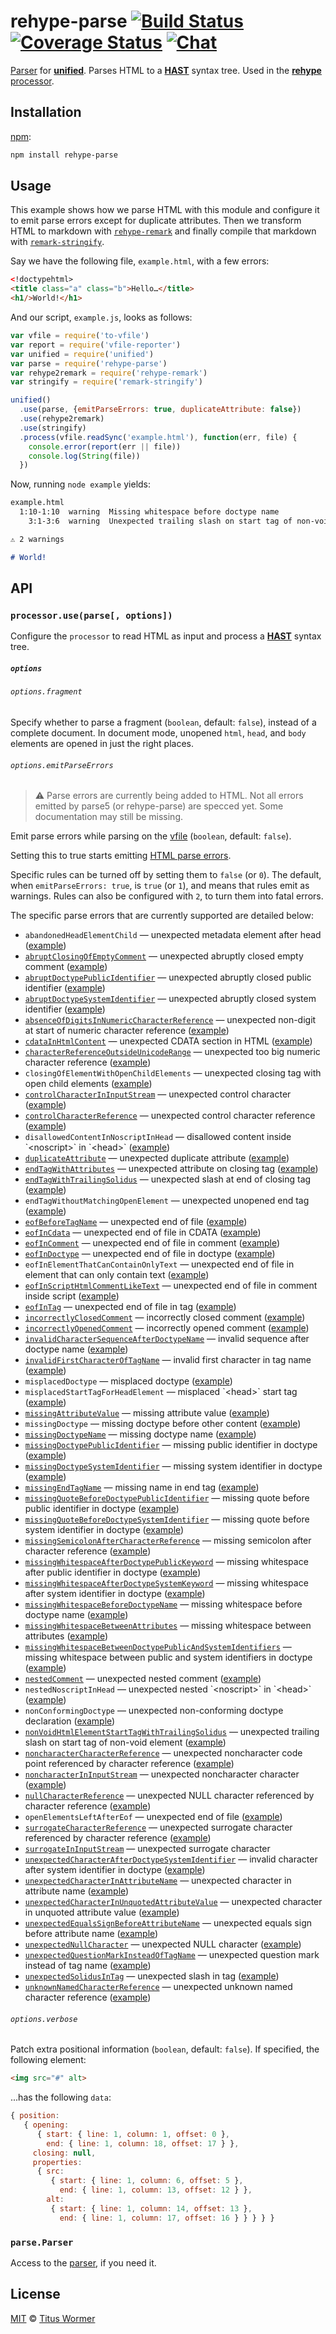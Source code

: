 # rehype-parse [![Build Status][build-badge]][build-status] [![Coverage Status][coverage-badge]][coverage-status] [![Chat][chat-badge]][chat]

[Parser][] for [**unified**][unified].  Parses HTML to a
[**HAST**][hast] syntax tree.  Used in the [**rehype**
processor][processor].

## Installation

[npm][]:

```bash
npm install rehype-parse
```

## Usage

This example shows how we parse HTML with this module and configure it to emit
parse errors except for duplicate attributes.
Then we transform HTML to markdown with [`rehype-remark`][rehype-remark] and
finally compile that markdown with [`remark-stringify`][remark-stringify].

Say we have the following file, `example.html`, with a few errors:

```html
<!doctypehtml>
<title class="a" class="b">Hello…</title>
<h1/>World!</h1>
```

And our script, `example.js`, looks as follows:

```js
var vfile = require('to-vfile')
var report = require('vfile-reporter')
var unified = require('unified')
var parse = require('rehype-parse')
var rehype2remark = require('rehype-remark')
var stringify = require('remark-stringify')

unified()
  .use(parse, {emitParseErrors: true, duplicateAttribute: false})
  .use(rehype2remark)
  .use(stringify)
  .process(vfile.readSync('example.html'), function(err, file) {
    console.error(report(err || file))
    console.log(String(file))
  })
```

Now, running `node example` yields:

```txt
example.html
  1:10-1:10  warning  Missing whitespace before doctype name                      missing-whitespace-before-doctype-name                 parse-error
    3:1-3:6  warning  Unexpected trailing slash on start tag of non-void element  non-void-html-element-start-tag-with-trailing-solidus  parse-error

⚠ 2 warnings
```

```markdown
# World!
```

## API

### `processor.use(parse[, options])`

Configure the `processor` to read HTML as input and process a
[**HAST**][hast] syntax tree.

##### `options`

###### `options.fragment`

Specify whether to parse a fragment (`boolean`, default: `false`),
instead of a complete document.  In document mode, unopened `html`,
`head`, and `body` elements are opened in just the right places.

###### `options.emitParseErrors`

> ⚠️ Parse errors are currently being added to HTML.
> Not all errors emitted by parse5 (or rehype-parse) are specced yet.
> Some documentation may still be missing.

Emit parse errors while parsing on the [vfile][] (`boolean`, default: `false`).

Setting this to true starts emitting [HTML parse errors][parse-errors].

Specific rules can be turned off by setting them to `false` (or `0`).
The default, when `emitParseErrors: true`, is `true` (or `1`), and means that
rules emit as warnings.
Rules can also be configured with `2`, to turn them into fatal errors.

The specific parse errors that are currently supported are detailed below:

<!-- parse-error start -->

*   `abandonedHeadElementChild` — unexpected metadata element after head ([example](https://github.com/rehypejs/rehype/blob/master/test/parse-error/abandoned-head-element-child/index.html))
*   [`abruptClosingOfEmptyComment`](https://html.spec.whatwg.org/multipage/parsing.html#parse-error-abrupt-closing-of-empty-comment) — unexpected abruptly closed empty comment ([example](https://github.com/rehypejs/rehype/blob/master/test/parse-error/abrupt-closing-of-empty-comment/index.html))
*   [`abruptDoctypePublicIdentifier`](https://html.spec.whatwg.org/multipage/parsing.html#parse-error-abrupt-doctype-public-identifier) — unexpected abruptly closed public identifier ([example](https://github.com/rehypejs/rehype/blob/master/test/parse-error/abrupt-doctype-public-identifier/index.html))
*   [`abruptDoctypeSystemIdentifier`](https://html.spec.whatwg.org/multipage/parsing.html#parse-error-abrupt-doctype-system-identifier) — unexpected abruptly closed system identifier ([example](https://github.com/rehypejs/rehype/blob/master/test/parse-error/abrupt-doctype-system-identifier/index.html))
*   [`absenceOfDigitsInNumericCharacterReference`](https://html.spec.whatwg.org/multipage/parsing.html#parse-error-absence-of-digits-in-numeric-character-reference) — unexpected non-digit at start of numeric character reference ([example](https://github.com/rehypejs/rehype/blob/master/test/parse-error/absence-of-digits-in-numeric-character-reference/index.html))
*   [`cdataInHtmlContent`](https://html.spec.whatwg.org/multipage/parsing.html#parse-error-cdata-in-html-content) — unexpected CDATA section in HTML ([example](https://github.com/rehypejs/rehype/blob/master/test/parse-error/cdata-in-html-content/index.html))
*   [`characterReferenceOutsideUnicodeRange`](https://html.spec.whatwg.org/multipage/parsing.html#parse-error-character-reference-outside-unicode-range) — unexpected too big numeric character reference ([example](https://github.com/rehypejs/rehype/blob/master/test/parse-error/character-reference-outside-unicode-range/index.html))
*   `closingOfElementWithOpenChildElements` — unexpected closing tag with open child elements ([example](https://github.com/rehypejs/rehype/blob/master/test/parse-error/closing-of-element-with-open-child-elements/index.html))
*   [`controlCharacterInInputStream`](https://html.spec.whatwg.org/multipage/parsing.html#parse-error-control-character-in-input-stream) — unexpected control character ([example](https://github.com/rehypejs/rehype/blob/master/test/parse-error/control-character-in-input-stream/index.html))
*   [`controlCharacterReference`](https://html.spec.whatwg.org/multipage/parsing.html#parse-error-control-character-reference) — unexpected control character reference ([example](https://github.com/rehypejs/rehype/blob/master/test/parse-error/control-character-reference/index.html))
*   `disallowedContentInNoscriptInHead` — disallowed content inside \`&lt;noscript>\` in \`&lt;head>\` ([example](https://github.com/rehypejs/rehype/blob/master/test/parse-error/disallowed-content-in-noscript-in-head/index.html))
*   [`duplicateAttribute`](https://html.spec.whatwg.org/multipage/parsing.html#parse-error-duplicate-attribute) — unexpected duplicate attribute ([example](https://github.com/rehypejs/rehype/blob/master/test/parse-error/duplicate-attribute/index.html))
*   [`endTagWithAttributes`](https://html.spec.whatwg.org/multipage/parsing.html#parse-error-end-tag-with-attributes) — unexpected attribute on closing tag ([example](https://github.com/rehypejs/rehype/blob/master/test/parse-error/end-tag-with-attributes/index.html))
*   [`endTagWithTrailingSolidus`](https://html.spec.whatwg.org/multipage/parsing.html#parse-error-end-tag-with-trailing-solidus) — unexpected slash at end of closing tag ([example](https://github.com/rehypejs/rehype/blob/master/test/parse-error/end-tag-with-trailing-solidus/index.html))
*   `endTagWithoutMatchingOpenElement` — unexpected unopened end tag ([example](https://github.com/rehypejs/rehype/blob/master/test/parse-error/end-tag-without-matching-open-element/index.html))
*   [`eofBeforeTagName`](https://html.spec.whatwg.org/multipage/parsing.html#parse-error-eof-before-tag-name) — unexpected end of file ([example](https://github.com/rehypejs/rehype/blob/master/test/parse-error/eof-before-tag-name/index.html))
*   [`eofInCdata`](https://html.spec.whatwg.org/multipage/parsing.html#parse-error-eof-in-cdata) — unexpected end of file in CDATA ([example](https://github.com/rehypejs/rehype/blob/master/test/parse-error/eof-in-cdata/index.html))
*   [`eofInComment`](https://html.spec.whatwg.org/multipage/parsing.html#parse-error-eof-in-comment) — unexpected end of file in comment ([example](https://github.com/rehypejs/rehype/blob/master/test/parse-error/eof-in-comment/index.html))
*   [`eofInDoctype`](https://html.spec.whatwg.org/multipage/parsing.html#parse-error-eof-in-doctype) — unexpected end of file in doctype ([example](https://github.com/rehypejs/rehype/blob/master/test/parse-error/eof-in-doctype/index.html))
*   `eofInElementThatCanContainOnlyText` — unexpected end of file in element that can only contain text ([example](https://github.com/rehypejs/rehype/blob/master/test/parse-error/eof-in-element-that-can-contain-only-text/index.html))
*   [`eofInScriptHtmlCommentLikeText`](https://html.spec.whatwg.org/multipage/parsing.html#parse-error-eof-in-script-html-comment-like-text) — unexpected end of file in comment inside script ([example](https://github.com/rehypejs/rehype/blob/master/test/parse-error/eof-in-script-html-comment-like-text/index.html))
*   [`eofInTag`](https://html.spec.whatwg.org/multipage/parsing.html#parse-error-eof-in-tag) — unexpected end of file in tag ([example](https://github.com/rehypejs/rehype/blob/master/test/parse-error/eof-in-tag/index.html))
*   [`incorrectlyClosedComment`](https://html.spec.whatwg.org/multipage/parsing.html#parse-error-incorrectly-closed-comment) — incorrectly closed comment ([example](https://github.com/rehypejs/rehype/blob/master/test/parse-error/incorrectly-closed-comment/index.html))
*   [`incorrectlyOpenedComment`](https://html.spec.whatwg.org/multipage/parsing.html#parse-error-incorrectly-opened-comment) — incorrectly opened comment ([example](https://github.com/rehypejs/rehype/blob/master/test/parse-error/incorrectly-opened-comment/index.html))
*   [`invalidCharacterSequenceAfterDoctypeName`](https://html.spec.whatwg.org/multipage/parsing.html#parse-error-invalid-character-sequence-after-doctype-name) — invalid sequence after doctype name ([example](https://github.com/rehypejs/rehype/blob/master/test/parse-error/invalid-character-sequence-after-doctype-name/index.html))
*   [`invalidFirstCharacterOfTagName`](https://html.spec.whatwg.org/multipage/parsing.html#parse-error-invalid-first-character-of-tag-name) — invalid first character in tag name ([example](https://github.com/rehypejs/rehype/blob/master/test/parse-error/invalid-first-character-of-tag-name/index.html))
*   `misplacedDoctype` — misplaced doctype ([example](https://github.com/rehypejs/rehype/blob/master/test/parse-error/misplaced-doctype/index.html))
*   `misplacedStartTagForHeadElement` — misplaced \`&lt;head>\` start tag ([example](https://github.com/rehypejs/rehype/blob/master/test/parse-error/misplaced-start-tag-for-head-element/index.html))
*   [`missingAttributeValue`](https://html.spec.whatwg.org/multipage/parsing.html#parse-error-missing-attribute-value) — missing attribute value ([example](https://github.com/rehypejs/rehype/blob/master/test/parse-error/missing-attribute-value/index.html))
*   `missingDoctype` — missing doctype before other content ([example](https://github.com/rehypejs/rehype/blob/master/test/parse-error/missing-doctype/index.html))
*   [`missingDoctypeName`](https://html.spec.whatwg.org/multipage/parsing.html#parse-error-missing-doctype-name) — missing doctype name ([example](https://github.com/rehypejs/rehype/blob/master/test/parse-error/missing-doctype-name/index.html))
*   [`missingDoctypePublicIdentifier`](https://html.spec.whatwg.org/multipage/parsing.html#parse-error-missing-doctype-public-identifier) — missing public identifier in doctype ([example](https://github.com/rehypejs/rehype/blob/master/test/parse-error/missing-doctype-public-identifier/index.html))
*   [`missingDoctypeSystemIdentifier`](https://html.spec.whatwg.org/multipage/parsing.html#parse-error-missing-doctype-system-identifier) — missing system identifier in doctype ([example](https://github.com/rehypejs/rehype/blob/master/test/parse-error/missing-doctype-system-identifier/index.html))
*   [`missingEndTagName`](https://html.spec.whatwg.org/multipage/parsing.html#parse-error-missing-end-tag-name) — missing name in end tag ([example](https://github.com/rehypejs/rehype/blob/master/test/parse-error/missing-end-tag-name/index.html))
*   [`missingQuoteBeforeDoctypePublicIdentifier`](https://html.spec.whatwg.org/multipage/parsing.html#parse-error-missing-quote-before-doctype-public-identifier) — missing quote before public identifier in doctype ([example](https://github.com/rehypejs/rehype/blob/master/test/parse-error/missing-quote-before-doctype-public-identifier/index.html))
*   [`missingQuoteBeforeDoctypeSystemIdentifier`](https://html.spec.whatwg.org/multipage/parsing.html#parse-error-missing-quote-before-doctype-system-identifier) — missing quote before system identifier in doctype ([example](https://github.com/rehypejs/rehype/blob/master/test/parse-error/missing-quote-before-doctype-system-identifier/index.html))
*   [`missingSemicolonAfterCharacterReference`](https://html.spec.whatwg.org/multipage/parsing.html#parse-error-missing-semicolon-after-character-reference) — missing semicolon after character reference ([example](https://github.com/rehypejs/rehype/blob/master/test/parse-error/missing-semicolon-after-character-reference/index.html))
*   [`missingWhitespaceAfterDoctypePublicKeyword`](https://html.spec.whatwg.org/multipage/parsing.html#parse-error-missing-whitespace-after-doctype-public-keyword) — missing whitespace after public identifier in doctype ([example](https://github.com/rehypejs/rehype/blob/master/test/parse-error/missing-whitespace-after-doctype-public-keyword/index.html))
*   [`missingWhitespaceAfterDoctypeSystemKeyword`](https://html.spec.whatwg.org/multipage/parsing.html#parse-error-missing-whitespace-after-doctype-system-keyword) — missing whitespace after system identifier in doctype ([example](https://github.com/rehypejs/rehype/blob/master/test/parse-error/missing-whitespace-after-doctype-system-keyword/index.html))
*   [`missingWhitespaceBeforeDoctypeName`](https://html.spec.whatwg.org/multipage/parsing.html#parse-error-missing-whitespace-before-doctype-name) — missing whitespace before doctype name ([example](https://github.com/rehypejs/rehype/blob/master/test/parse-error/missing-whitespace-before-doctype-name/index.html))
*   [`missingWhitespaceBetweenAttributes`](https://html.spec.whatwg.org/multipage/parsing.html#parse-error-missing-whitespace-between-attributes) — missing whitespace between attributes ([example](https://github.com/rehypejs/rehype/blob/master/test/parse-error/missing-whitespace-between-attributes/index.html))
*   [`missingWhitespaceBetweenDoctypePublicAndSystemIdentifiers`](https://html.spec.whatwg.org/multipage/parsing.html#parse-error-missing-whitespace-between-doctype-public-and-system-identifiers) — missing whitespace between public and system identifiers in doctype ([example](https://github.com/rehypejs/rehype/blob/master/test/parse-error/missing-whitespace-between-doctype-public-and-system-identifiers/index.html))
*   [`nestedComment`](https://html.spec.whatwg.org/multipage/parsing.html#parse-error-nested-comment) — unexpected nested comment ([example](https://github.com/rehypejs/rehype/blob/master/test/parse-error/nested-comment/index.html))
*   `nestedNoscriptInHead` — unexpected nested \`&lt;noscript>\` in \`&lt;head>\` ([example](https://github.com/rehypejs/rehype/blob/master/test/parse-error/nested-noscript-in-head/index.html))
*   `nonConformingDoctype` — unexpected non-conforming doctype declaration ([example](https://github.com/rehypejs/rehype/blob/master/test/parse-error/non-conforming-doctype/index.html))
*   [`nonVoidHtmlElementStartTagWithTrailingSolidus`](https://html.spec.whatwg.org/multipage/parsing.html#parse-error-non-void-html-element-start-tag-with-trailing-solidus) — unexpected trailing slash on start tag of non-void element ([example](https://github.com/rehypejs/rehype/blob/master/test/parse-error/non-void-html-element-start-tag-with-trailing-solidus/index.html))
*   [`noncharacterCharacterReference`](https://html.spec.whatwg.org/multipage/parsing.html#parse-error-noncharacter-character-reference) — unexpected noncharacter code point referenced by character reference ([example](https://github.com/rehypejs/rehype/blob/master/test/parse-error/noncharacter-character-reference/index.html))
*   [`noncharacterInInputStream`](https://html.spec.whatwg.org/multipage/parsing.html#parse-error-noncharacter-in-input-stream) — unexpected noncharacter character ([example](https://github.com/rehypejs/rehype/blob/master/test/parse-error/noncharacter-in-input-stream/index.html))
*   [`nullCharacterReference`](https://html.spec.whatwg.org/multipage/parsing.html#parse-error-null-character-reference) — unexpected NULL character referenced by character reference ([example](https://github.com/rehypejs/rehype/blob/master/test/parse-error/null-character-reference/index.html))
*   `openElementsLeftAfterEof` — unexpected end of file ([example](https://github.com/rehypejs/rehype/blob/master/test/parse-error/open-elements-left-after-eof/index.html))
*   [`surrogateCharacterReference`](https://html.spec.whatwg.org/multipage/parsing.html#parse-error-surrogate-character-reference) — unexpected surrogate character referenced by character reference ([example](https://github.com/rehypejs/rehype/blob/master/test/parse-error/surrogate-character-reference/index.html))
*   [`surrogateInInputStream`](https://html.spec.whatwg.org/multipage/parsing.html#parse-error-surrogate-in-input-stream) — unexpected surrogate character
*   [`unexpectedCharacterAfterDoctypeSystemIdentifier`](https://html.spec.whatwg.org/multipage/parsing.html#parse-error-unexpected-character-after-doctype-system-identifier) — invalid character after system identifier in doctype ([example](https://github.com/rehypejs/rehype/blob/master/test/parse-error/unexpected-character-after-doctype-system-identifier/index.html))
*   [`unexpectedCharacterInAttributeName`](https://html.spec.whatwg.org/multipage/parsing.html#parse-error-unexpected-character-in-attribute-name) — unexpected character in attribute name ([example](https://github.com/rehypejs/rehype/blob/master/test/parse-error/unexpected-character-in-attribute-name/index.html))
*   [`unexpectedCharacterInUnquotedAttributeValue`](https://html.spec.whatwg.org/multipage/parsing.html#parse-error-unexpected-character-in-unquoted-attribute-value) — unexpected character in unquoted attribute value ([example](https://github.com/rehypejs/rehype/blob/master/test/parse-error/unexpected-character-in-unquoted-attribute-value/index.html))
*   [`unexpectedEqualsSignBeforeAttributeName`](https://html.spec.whatwg.org/multipage/parsing.html#parse-error-unexpected-equals-sign-before-attribute-name) — unexpected equals sign before attribute name  ([example](https://github.com/rehypejs/rehype/blob/master/test/parse-error/unexpected-equals-sign-before-attribute-name/index.html))
*   [`unexpectedNullCharacter`](https://html.spec.whatwg.org/multipage/parsing.html#parse-error-unexpected-null-character) — unexpected NULL character ([example](https://github.com/rehypejs/rehype/blob/master/test/parse-error/unexpected-null-character/index.html))
*   [`unexpectedQuestionMarkInsteadOfTagName`](https://html.spec.whatwg.org/multipage/parsing.html#parse-error-unexpected-question-mark-instead-of-tag-name) — unexpected question mark instead of tag name ([example](https://github.com/rehypejs/rehype/blob/master/test/parse-error/unexpected-question-mark-instead-of-tag-name/index.html))
*   [`unexpectedSolidusInTag`](https://html.spec.whatwg.org/multipage/parsing.html#parse-error-unexpected-solidus-in-tag) — unexpected slash in tag ([example](https://github.com/rehypejs/rehype/blob/master/test/parse-error/unexpected-solidus-in-tag/index.html))
*   [`unknownNamedCharacterReference`](https://html.spec.whatwg.org/multipage/parsing.html#parse-error-unknown-named-character-reference) — unexpected unknown named character reference ([example](https://github.com/rehypejs/rehype/blob/master/test/parse-error/unknown-named-character-reference/index.html))

<!-- parse-error end -->

###### `options.verbose`

Patch extra positional information (`boolean`, default: `false`).
If specified, the following element:

```html
<img src="#" alt>
```

...has the following `data`:

```js
{ position:
   { opening:
      { start: { line: 1, column: 1, offset: 0 },
        end: { line: 1, column: 18, offset: 17 } },
     closing: null,
     properties:
      { src:
         { start: { line: 1, column: 6, offset: 5 },
           end: { line: 1, column: 13, offset: 12 } },
        alt:
         { start: { line: 1, column: 14, offset: 13 },
           end: { line: 1, column: 17, offset: 16 } } } } }
```

### `parse.Parser`

Access to the [parser][], if you need it.

## License

[MIT][license] © [Titus Wormer][author]

<!-- Definitions -->

[build-badge]: https://img.shields.io/travis/rehypejs/rehype.svg

[build-status]: https://travis-ci.org/rehypejs/rehype

[coverage-badge]: https://img.shields.io/codecov/c/github/rehypejs/rehype.svg

[coverage-status]: https://codecov.io/github/rehypejs/rehype

[chat-badge]: https://img.shields.io/gitter/room/rehypejs/Lobby.svg

[chat]: https://gitter.im/rehypejs/Lobby

[license]: https://github.com/rehypejs/rehype/blob/master/LICENSE

[author]: http://wooorm.com

[npm]: https://docs.npmjs.com/cli/install

[rehype-remark]: https://github.com/rehypejs/rehype-remark

[remark-stringify]: https://github.com/remarkjs/remark/tree/master/packages/remark-stringify

[unified]: https://github.com/unifiedjs/unified

[vfile]: https://github.com/vfile/vfile

[parse-errors]: https://html.spec.whatwg.org/multipage/parsing.html#parse-errors

[processor]: https://github.com/rehypejs/rehype/blob/master/packages/rehype

[hast]: https://github.com/syntax-tree/hast

[parser]: https://github.com/unifiedjs/unified#processorparser
